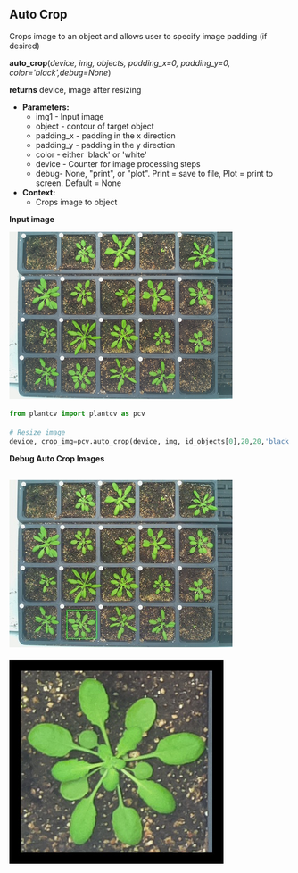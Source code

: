 ## Auto Crop

Crops image to an object and allows user to specify image padding (if desired)

**auto_crop**(*device, img, objects, padding_x=0, padding_y=0, color='black',debug=None*)

**returns** device, image after resizing

- **Parameters:**
    - img1 - Input image
    - object - contour of target object 
    - padding_x - padding in the x direction
    - padding_y - padding in the y direction
    - color - either 'black' or 'white'
    - device - Counter for image processing steps
    - debug- None, "print", or "plot". Print = save to file, Plot = print to screen. Default = None
- **Context:**
    - Crops image to object
    
**Input image**

![Screenshot](img/documentation_images/auto_crop/2016-05-25_1031.chamber129-camera-01.jpg)

```python
from plantcv import plantcv as pcv

# Resize image
device, crop_img=pcv.auto_crop(device, img, id_objects[0],20,20,'black',debug)
```

**Debug Auto Crop Images**

![Screenshot](img/documentation_images/auto_crop/155_crop_area.jpg)
-------------------------------------------------------------------
![Screenshot](img/documentation_images/auto_crop/155_auto_cropped.jpg)
